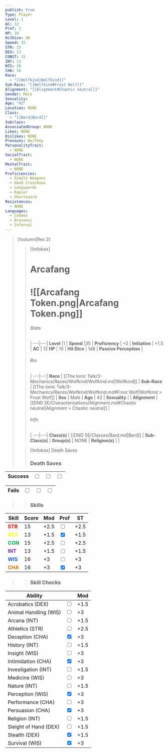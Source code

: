 ```yaml
---
publish: true
Type: Player
Level: 1
AC: 12
Prof: 2
HP: 10
HitDice: d8
Speed: 35
STR: 15
DEX: 13
CONST: 15
INT: 13
WIS: 16
CHA: 16
Race:
  - "[[Wolfkind|Wolfkind]]"
Sub-Race: "[[Wolfkind#Frost Wolf]]"
Alignment: "[[Alignment#Chaotic neutral]]"
Gender: Male
Sexuality: 
Age: "42"
Location: NONE
Class:
  - "[[Bard|Bard]]"
Subclass: 
AssociatedGroup: NONE
Likes: NONE
Dislikes: NONE
Pronouns: He/They
PersonalityTrait:
  - NONE
SocialTrait:
  - NONE
MentalTrait:
  - NONE
Proficiencies:
  - Simple Weapons
  - Hand Crossbows
  - Longswords
  - Rapier
  - Shortsword
Resistances:
  - NONE
Languages:
  - Common
  - Draconic
  - Infernal
---
```

>[!column|flex 2]
>> [!infobox]
>> # Arcafang
>> # ![[Arcafang Token.png|Arcafang Token.png]]
>> ###### Stats
>>  |
>> ---|---|
>> **Level** |1 |
>>  **Speed** |35 |
>> **Proficiency** | +2 |
>> **Initiative** | +1.5 |
>> **AC** | 12
>> **HP** | 10 |
>> **Hit Dice** | 1d8  |
>> **Passive Perception** |
>>  
>> ###### Bio
>>   |
>> ---|---|
>> **Race** | [[The Ionic Talk/3-Mechanics/Races/Wolfkind/Wolfkind.md|Wolfkind]] |
>> **Sub-Race** | [[The Ionic Talk/3-Mechanics/Races/Wolfkind/Wolfkind.md#Frost Wolf|Wolfkind > Frost Wolf]] |
>> **Sex** | Male |
>> **Age** | 42 |
>> **Sexuality** |  |
>> **Alignment** | [[DND 5E/Characterizations/Alignment.md#Chaotic neutral|Alignment > Chaotic neutral]] |
>> ###### Info
>>   |
>> ---|---|
>> **Class(s)** | [[DND 5E/Classes/Bard.md|Bard]] |
>> **Sub-Class(s)** | 
>> **Group(s)** | NONE |
>> **Religion(s)** |  |
>
>> [!infobox] Death Saves
>> ### Death Saves
| Success | <input type="checkbox" unchecked>  | <input type="checkbox" unchecked> | <input type="checkbox" unchecked> | 
| ------- | --- | --------------------------------- | --------------------------------- |
>>
| Fails | <input type="checkbox" unchecked>  | <input type="checkbox" unchecked> | <input type="checkbox" unchecked> | 
| ----- | --- | --------------------------------- | --------------------------------- |
>>
>> ### Skills
| Skill | Score       | Mod                     | Prof                              | ST                                  |
| ----- | ----------- | ----------------------- | --------------------------------- | ----------------------------------- |
| <font color="#ff0000">**STR**</font>   | 15 | +2.5   | <input type="checkbox" unchecked> | +2.5               |
| <font color="#ffff00">**DEX**</font>   | 13  | +1.5   | <input type="checkbox" checked> | +1.5               |
| <font color="#00b050">**CON**</font>   | 15 | +2.5 | <input type="checkbox" unchecked>   | +2.5 |
| <font color="#7030a0">**INT**</font>   | 13          | +1.5   | <input type="checkbox" unchecked>   | +1.5   |
| <font color="#245bdb">**WIS**</font>   | 16          | +3   | <input type="checkbox" unchecked> | +3               |
| <font color="#de7802">**CHA**</font>   | 16          | +3   | <input type="checkbox" checked> | +3               |
>> ### Skill Checks
| Ability               |                                   | Mod |
| --------------------- | --------------------------------- | --- |
| Acrobatics (DEX)      | <input type="checkbox" unchecked> | +1.5   |
| Animal Handling (WIS) | <input type="checkbox" unchecked> | +3  |
| Arcana (INT)          | <input type="checkbox" unchecked> | +1.5  |
| Athletics (STR)       | <input type="checkbox" unchecked> | +2.5   |
| Deception (CHA)       | <input type="checkbox" checked> | +3  |
| History (INT)         | <input type="checkbox" unchecked> | +1.5  |
| Insight (WIS)         | <input type="checkbox" unchecked>   | +3  |
| Intimidation (CHA)    | <input type="checkbox" checked> | +3  |
| Investigation (INT)   | <input type="checkbox" unchecked>   | +1.5  |
| Medicine (WIS)        | <input type="checkbox" unchecked> | +3  |
| Nature (INT)          | <input type="checkbox" unchecked> | +1.5  |
| Perception (WIS)      | <input type="checkbox" checked>   | +3  |
| Performance (CHA)     | <input type="checkbox" unchecked> | +3  |
| Persuasion (CHA)      | <input type="checkbox" checked> | +3  |
| Religion (INT)        | <input type="checkbox" unchecked> | +1.5  |
| Sleight of Hand (DEX) | <input type="checkbox" unchecked> | +1.5   |
| Stealth (DEX)         | <input type="checkbox" checked> | +1.5   |
| Survival (WIS)        | <input type="checkbox" checked> | +3  |